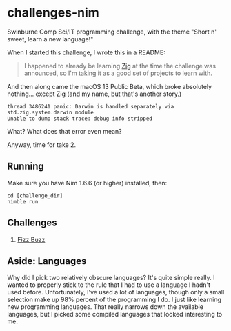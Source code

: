 # challenges-nim
Swinburne Comp Sci/IT programming challenge, with the theme "Short n' sweet, learn a new language!"

When I started this challenge, I wrote this in a README:

> I happened to already be learning [Zig](https://ziglang.org/) at the time the challenge was announced, so I'm taking it as a good set of projects to learn with.

And then along came the macOS 13 Public Beta, which broke absolutely nothing... except Zig (and my name, but that's another story.)

```
thread 3486241 panic: Darwin is handled separately via std.zig.system.darwin module
Unable to dump stack trace: debug info stripped
```

What? What does that error even mean?

Anyway, time for take 2.

## Running
Make sure you have Nim 1.6.6 (or higher) installed, then:
```
cd [challenge_dir]
nimble run
```

## Challenges

1. [Fizz Buzz](fizz_buzz)

## Aside: Languages
Why did I pick two relatively obscure languages? It's quite simple really. I wanted to properly stick to the rule that I had to use a language I hadn't used before. Unfortunately, I've used a lot of languages, though only a small selection make up 98% percent of the programming I do. I just like learning new programming languages. That really narrows down the available languages, but I picked some compiled languages that looked interesting to me.
